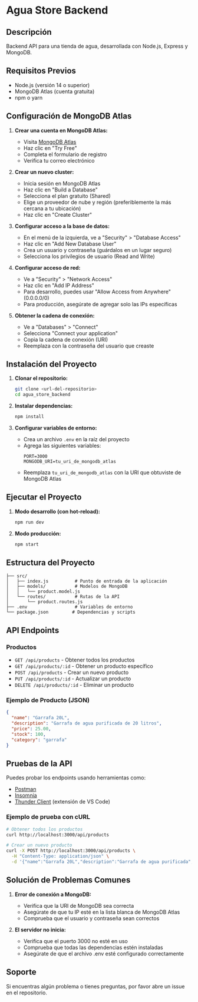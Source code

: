 # Agua Store Backend

## Descripción
Backend API para una tienda de agua, desarrollada con Node.js, Express y MongoDB.

## Requisitos Previos
- Node.js (versión 14 o superior)
- MongoDB Atlas (cuenta gratuita)
- npm o yarn

## Configuración de MongoDB Atlas

1. **Crear una cuenta en MongoDB Atlas:**
   - Visita [MongoDB Atlas](https://www.mongodb.com/cloud/atlas)
   - Haz clic en "Try Free"
   - Completa el formulario de registro
   - Verifica tu correo electrónico

2. **Crear un nuevo cluster:**
   - Inicia sesión en MongoDB Atlas
   - Haz clic en "Build a Database"
   - Selecciona el plan gratuito (Shared)
   - Elige un proveedor de nube y región (preferiblemente la más cercana a tu ubicación)
   - Haz clic en "Create Cluster"

3. **Configurar acceso a la base de datos:**
   - En el menú de la izquierda, ve a "Security" > "Database Access"
   - Haz clic en "Add New Database User"
   - Crea un usuario y contraseña (guárdalos en un lugar seguro)
   - Selecciona los privilegios de usuario (Read and Write)

4. **Configurar acceso de red:**
   - Ve a "Security" > "Network Access"
   - Haz clic en "Add IP Address"
   - Para desarrollo, puedes usar "Allow Access from Anywhere" (0.0.0.0/0)
   - Para producción, asegúrate de agregar solo las IPs específicas

5. **Obtener la cadena de conexión:**
   - Ve a "Databases" > "Connect"
   - Selecciona "Connect your application"
   - Copia la cadena de conexión (URI)
   - Reemplaza <password> con la contraseña del usuario que creaste

## Instalación del Proyecto

1. **Clonar el repositorio:**
   ```bash
   git clone <url-del-repositorio>
   cd agua_store_backend
   ```

2. **Instalar dependencias:**
   ```bash
   npm install
   ```

3. **Configurar variables de entorno:**
   - Crea un archivo `.env` en la raíz del proyecto
   - Agrega las siguientes variables:
     ```
     PORT=3000
     MONGODB_URI=tu_uri_de_mongodb_atlas
     ```
   - Reemplaza `tu_uri_de_mongodb_atlas` con la URI que obtuviste de MongoDB Atlas

## Ejecutar el Proyecto

1. **Modo desarrollo (con hot-reload):**
   ```bash
   npm run dev
   ```

2. **Modo producción:**
   ```bash
   npm start
   ```

## Estructura del Proyecto
```
├── src/
│   ├── index.js          # Punto de entrada de la aplicación
│   ├── models/           # Modelos de MongoDB
│   │   └── product.model.js
│   └── routes/           # Rutas de la API
│       └── product.routes.js
├── .env                  # Variables de entorno
└── package.json         # Dependencias y scripts
```

## API Endpoints

### Productos
- `GET /api/products` - Obtener todos los productos
- `GET /api/products/:id` - Obtener un producto específico
- `POST /api/products` - Crear un nuevo producto
- `PUT /api/products/:id` - Actualizar un producto
- `DELETE /api/products/:id` - Eliminar un producto

### Ejemplo de Producto (JSON)
```json
{
  "name": "Garrafa 20L",
  "description": "Garrafa de agua purificada de 20 litros",
  "price": 25.00,
  "stock": 100,
  "category": "garrafa"
}
```

## Pruebas de la API

Puedes probar los endpoints usando herramientas como:
- [Postman](https://www.postman.com/)
- [Insomnia](https://insomnia.rest/)
- [Thunder Client](https://www.thunderclient.com/) (extensión de VS Code)

### Ejemplo de prueba con cURL
```bash
# Obtener todos los productos
curl http://localhost:3000/api/products

# Crear un nuevo producto
curl -X POST http://localhost:3000/api/products \
  -H "Content-Type: application/json" \
  -d '{"name":"Garrafa 20L","description":"Garrafa de agua purificada","price":25.00,"stock":100,"category":"garrafa"}'
```

## Solución de Problemas Comunes

1. **Error de conexión a MongoDB:**
   - Verifica que la URI de MongoDB sea correcta
   - Asegúrate de que tu IP esté en la lista blanca de MongoDB Atlas
   - Comprueba que el usuario y contraseña sean correctos

2. **El servidor no inicia:**
   - Verifica que el puerto 3000 no esté en uso
   - Comprueba que todas las dependencias estén instaladas
   - Asegúrate de que el archivo .env esté configurado correctamente

## Soporte

Si encuentras algún problema o tienes preguntas, por favor abre un issue en el repositorio.